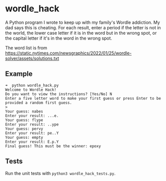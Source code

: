 # wordle_hack
A Python program I wrote to keep up with my family's Wordle addiction. My dad says this is cheating.
For each result, enter a period if the letter is not in the world, the lower case letter if it is in the word but in the wrong spot, or the capital letter if it's in the word in the wrong spot. 

The word list is from https://static.nytimes.com/newsgraphics/2022/01/25/wordle-solver/assets/solutions.txt

## Example
```
➜  python wordle_hack.py
Welcome to Wordle Hack!
Do you want to view the instructions? [Yes/No] N
Enter a five letter word to make your first guess or press Enter to be provided a random first guess.
>
Your guess: nabes
Enter your result: ...e.
Your guess: flype
Enter your result: ..ype
Your guess: pervy
Enter your result: pe..Y
Your guess: empty
Enter your result: E.p.Y
Final guess! This must be the winner: epoxy
```

## Tests
Run the unit tests with `python3 wordle_hack_tests.py`.
